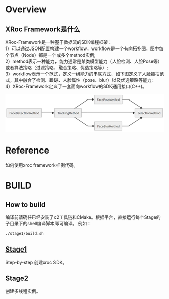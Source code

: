 # Overview  

## XRoc Framework是什么
XRoc-Framework是一种基于数据流的SDK编程框架：  
1）可以通过JSON配置构建一个workflow，workflow是一个有向拓扑图，图中每个节点（Node）都是一个或多个method实例;    
2）method表示一种能力，能力通常是某类模型能力（人脸检测、人脸Pose等）或者算法策略（过滤策略、融合策略、优选策略等）;  
3）workflow表示一个范式，定义一组能力的串联方式，如下图定义了人脸抓拍范式，其中融合了检测、跟踪、人脸属性（pose、blur）以及优选策略等能力;  
4）XRoc-Framework定义了一套面向workflow的SDK通用接口(C++)。

![tutorials_readme](stage1/doc/images/tutorials_readme.png)

# Reference 

如何使用xroc framework样例代码。

# BUILD

## How to build

编译前请确任已经安装了x2工具链和CMake。根据平台，直接运行每个Stage的子目录下的shell编译脚本即可编译。
例如：

```bash
./stage1/build.sh
```


## [Stage1](./stage1)
Step-by-step 创建xroc SDK。

## Stage2
创建多线程实例。





